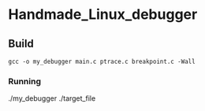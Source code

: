 # Handmade_Linux_debugger
## Build
```
gcc -o my_debugger main.c ptrace.c breakpoint.c -Wall
```
### Running
./my_debugger ./target_file

